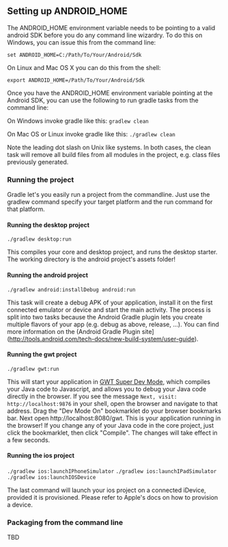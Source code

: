 ## Setting up ANDROID_HOME
The ANDROID_HOME environment variable needs to be pointing to a valid android SDK before you do any command line wizardry. To do this on Windows, you can issue this from the command line:

`set ANDROID_HOME=C:/Path/To/Your/Android/Sdk`

On Linux and Mac OS X you can do this from the shell:

`export ANDROID_HOME=/Path/To/Your/Android/Sdk`

Once you have the ANDROID_HOME environment variable pointing at the Android SDK, you can use the following to run gradle tasks from the command line:

On Windows invoke gradle like this:
`gradlew clean`

On Mac OS or Linux invoke gradle like this: 
`./gradlew clean`

Note the leading dot slash on Unix like systems. In both cases, the clean task will remove all build files from all modules in the project, e.g. class files previously generated.

### Running the project
Gradle let's you easily run a project from the commandline. Just use the gradlew command specify your target platform and the run command for that platform.

#### Running the desktop project
`./gradlew desktop:run`

This compiles your core and desktop project, and runs the desktop starter. The working directory is the android project's assets folder!

#### Running the android project
`./gradlew android:installDebug android:run`

This task will create a debug APK of your application, install it on the first connected emulator or device and start the main activity. The process is split into two tasks because the Android Gradle plugin lets you create multiple flavors of your app (e.g. debug as above, release, ...). You can find more information on the (Android Gradle Plugin site](http://tools.android.com/tech-docs/new-build-system/user-guide).
#### Running the gwt project
`./gradlew gwt:run`

This will start your application in [GWT Super Dev Mode](http://www.badlogicgames.com/wordpress/?p=3073), which compiles your Java code to Javascript, and allows you to debug your Java code directly in the browser. If you see the message `Next, visit: http://localhost:9876` in your shell, open the browser and navigate to that address. Drag the "Dev Mode On" bookmarklet do your browser bookmarks bar. Next open http://localhost:8080/gwt. This is your application running in the browser! If you change any of your Java code in the core project, just click the bookmarklet, then click "Compile". The changes will take effect in a few seconds.

#### Running the ios project
`./gradlew ios:launchIPhoneSimulator`
`./gradlew ios:launchIPadSimulator`
`./gradlew ios:launchIOSDevice`

The last command will launch your ios project on a connected iDevice, provided it is provisioned. Please refer to Apple's docs on how to provision a device.

### Packaging from the command line
TBD